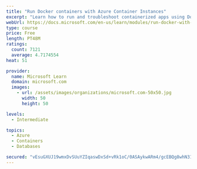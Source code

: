 ```yaml
---
title: "Run Docker containers with Azure Container Instances"
excerpt: "Learn how to run and troubleshoot containerized apps using Docker containers with Azure Container Instances."
webUrl: https://docs.microsoft.com/en-us/learn/modules/run-docker-with-azure-container-instances/
type: course
price: Free
length: PT48M
ratings:
  count: 7121
  average: 4.7174554
heat: 51

provider:
  name: Microsoft Learn
  domain: microsoft.com
  images:
    - url: /assets/images/organizations/microsoft.com-50x50.jpg
      width: 50
      height: 50

levels:
  - Intermediate

topics:
  - Azure
  - Containers
  - Databases

secured: "vEsuGXUJ19wmxDvSUuYZIqaswDxSd+vRk1oC/0ASAykwARm4/gcEBQg8whN31fl5AhL0f1nMDq07Ge/Vrr27Tt9C/bmKMWm3q4iY/ea8vy49tzAm+yBUZh3qo23dSetxErNHNcWd4P2Jgm/UVfdpojapboiN9WbWNMwC5lwqEXl7NXc5RqHKb6KJNjx+WyzoBcRxqXA1IucZn3/nB2azWplfim8vP713T81jj+p9+5KX1d+/U3V4WnofQ2RTQNVBoS+4qA8nB1NFuq0Gjd6h/C3ZoufLAD1t1nPuqy8PNt2sxNQvZCHyN8ZU22GKHoSMqnJS/3riPkEYfbPGB2YI3CQObJPCO0eRdScHlwqQjb+YhOSkLSGARA9w3mYUE/3ynVh3v1RhpgzFVk9Ixo4ASAUeMII5R9YfPkkTxYAzvks=;6AUqjo+CvGJQY5oDCn3lFg=="
---
```


